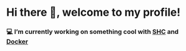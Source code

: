 # Hi there 👋, welcome to my profile!
### :computer: I’m currently working on something cool with [SHC](https://github.com/junglert/shc) and [Docker](https://docker.com/)
<!--
**junglert/junglert** is a ✨ _special_ ✨ repository because its `README.md` (this file) appears on your GitHub profile.

Here are some ideas to get you started:

- 🔭 I’m currently working on ...
- 🌱 I’m currently learning ...
- 👯 I’m looking to collaborate on ...
- 🤔 I’m looking for help with ...
- 💬 Ask me about ...
- 📫 How to reach me: ...
- 😄 Pronouns: ...
- ⚡ Fun fact: ...
-->
